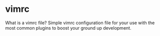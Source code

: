 # vimrc
What is a vimrc file? Simple vimrc configuration file for your use with the most common plugins to boost your ground up development.
